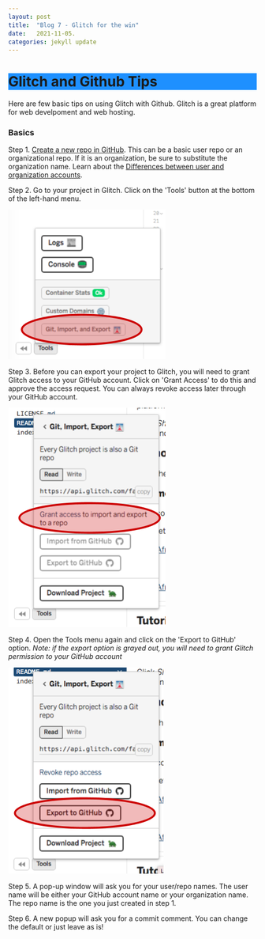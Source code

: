 ```yaml
---
layout: post
title:  "Blog 7 - Glitch for the win"
date:   2021-11-05.
categories: jekyll update
---
```


<h1 style="background-color:DodgerBlue;">Glitch and Github Tips</h1>

Here are few basic tips on using Glitch with Github. Glitch is a great platform for web develpoment and web hosting. 

### Basics

Step 1. [Create a new repo in GitHub](https://help.github.com/articles/create-a-repo/). This can be a basic user repo or an organizational repo. If it is an organization, be sure to substitute the organization name. Learn about the [Differences between user and organization accounts](https://help.github.com/articles/differences-between-user-and-organization-accounts/).

Step 2. Go to your project in Glitch. Click on the 'Tools' button at the bottom of the left-hand menu. 

![Glitchy1](https://github.com/EddyGeee/My-Blog/blob/main/glitchy1.png?raw=true "Glitchy1")

Step 3. Before you can export your project to Glitch, you will need to grant Glitch access to your GitHub account. Click on 'Grant Access' to do this and approve the access request. You can always revoke access later through your GitHub account. 

![Glitchy2](https://github.com/EddyGeee/My-Blog/blob/main/glitchy2.png?raw=true "Glitchy2")

Step 4. Open the Tools menu again and click on the 'Export to GitHub' option. 
_Note: if the export option is grayed out, you will need to grant Glitch permission to your GitHub account_

![Glitchy3](https://github.com/EddyGeee/My-Blog/blob/main/glitchy3.png?raw=true "Glitchy3")

Step 5. A pop-up window will ask you for your user/repo names. The user name will be either your GitHub account name or your organization name. The repo name is the one you just created in step 1. 

Step 6. A new popup will ask you for a commit comment. You can change the default or just leave as is!
